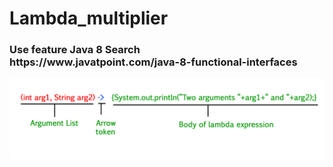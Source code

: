 # Lambda_multiplier
<h3>Use feature Java 8
Search 
<div>https://www.javatpoint.com/java-8-functional-interfaces</div></h3>

<a>
  <img src="https://github.com/HoseinRezaeeM/Lambda_multiplier/blob/master/lambda-expression.jpg"
</a>


